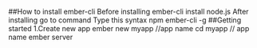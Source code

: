##How to install ember-cli
  Before installing ember-cli install node.js
  After installing go to command
  Type this syntax npm ember-cli -g
##Getting started
1.Create new app
      ember new myapp //app name
      cd myapp // app name
      ember server
